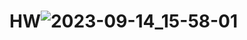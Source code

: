 # HW![2023-09-14_15-58-01](https://github.com/Vollmondo/HW/assets/138674368/c06c9a55-f5ca-449c-999b-0afc2c4ddaf2)
